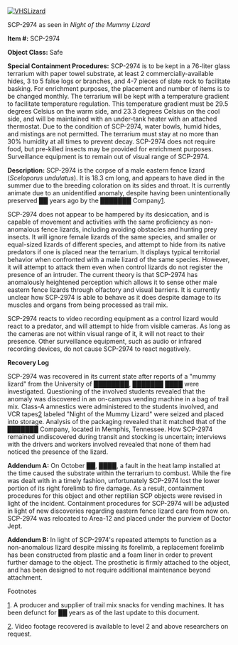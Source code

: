 [![VHSLizard](http://scp-wiki.wdfiles.com/local--resized-images/scp-2974/VHSLizard/medium.jpg)](http://scp-wiki.wdfiles.com/local--files/scp-2974/VHSLizard)

SCP-2974 as seen in _Night of the Mummy Lizard_

**Item #:** SCP-2974

**Object Class:** Safe

**Special Containment Procedures:** SCP-2974 is to be kept in a 76-liter glass terrarium with paper towel substrate, at least 2 commercially-available hides, 3 to 5 false logs or branches, and 4-7 pieces of slate rock to facilitate basking. For enrichment purposes, the placement and number of items is to be changed monthly. The terrarium will be kept with a temperature gradient to facilitate temperature regulation. This temperature gradient must be 29.5 degrees Celsius on the warm side, and 23.3 degrees Celsius on the cool side, and will be maintained with an under-tank heater with an attached thermostat. Due to the condition of SCP-2974, water bowls, humid hides, and mistings are not permitted. The terrarium must stay at no more than 30% humidity at all times to prevent decay. SCP-2974 does not require food, but pre-killed insects may be provided for enrichment purposes. Surveillance equipment is to remain out of visual range of SCP-2974.

**Description:** SCP-2974 is the corpse of a male eastern fence lizard (_Sceloporus undulatus_). It is 18.3 cm long, and appears to have died in the summer due to the breeding coloration on its sides and throat. It is currently animate due to an unidentified anomaly, despite having been unintentionally preserved ██ years ago by the ███████ Company[1](javascript:;).

SCP-2974 does not appear to be hampered by its desiccation, and is capable of movement and activities with the same proficiency as non-anomalous fence lizards, including avoiding obstacles and hunting prey insects. It will ignore female lizards of the same species, and smaller or equal-sized lizards of different species, and attempt to hide from its native predators if one is placed near the terrarium. It displays typical territorial behavior when confronted with a male lizard of the same species. However, it will attempt to attack them even when control lizards do not register the presence of an intruder. The current theory is that SCP-2974 has anomalously heightened perception which allows it to sense other male eastern fence lizards through olfactory and visual barriers. It is currently unclear how SCP-2974 is able to behave as it does despite damage to its muscles and organs from being processed as trail mix.

SCP-2974 reacts to video recording equipment as a control lizard would react to a predator, and will attempt to hide from visible cameras. As long as the cameras are not within visual range of it, it will not react to their presence. Other surveillance equipment, such as audio or infrared recording devices, do not cause SCP-2974 to react negatively.

**Recovery Log**

SCP-2974 was recovered in its current state after reports of a "mummy lizard" from the University of ████████, ███████ ████ were investigated. Questioning of the involved students revealed that the anomaly was discovered in an on-campus vending machine in a bag of trail mix. Class-A amnestics were administered to the students involved, and VCR tapes[2](javascript:;) labeled "Night of the Mummy Lizard" were seized and placed into storage. Analysis of the packaging revealed that it matched that of the ███████ Company, located in Memphis, Tennessee. How SCP-2974 remained undiscovered during transit and stocking is uncertain; interviews with the drivers and workers involved revealed that none of them had noticed the presence of the lizard.

**Addendum A:** On October ██, ████, a fault in the heat lamp installed at the time caused the substrate within the terrarium to combust. While the fire was dealt with in a timely fashion, unfortunately SCP-2974 lost the lower portion of its right forelimb to fire damage. As a result, containment procedures for this object and other reptilian SCP objects were revised in light of the incident. Containment procedures for SCP-2974 will be adjusted in light of new discoveries regarding eastern fence lizard care from now on. SCP-2974 was relocated to Area-12 and placed under the purview of Doctor Jept.

**Addendum B:** In light of SCP-2974's repeated attempts to function as a non-anomalous lizard despite missing its forelimb, a replacement forelimb has been constructed from plastic and a foam liner in order to prevent further damage to the object. The prosthetic is firmly attached to the object, and has been designed to not require additional maintenance beyond attachment.

Footnotes

[1](javascript:;). A producer and supplier of trail mix snacks for vending machines. It has been defunct for ██ years as of the last update to this document.

[2](javascript:;). Video footage recovered is available to level 2 and above researchers on request.